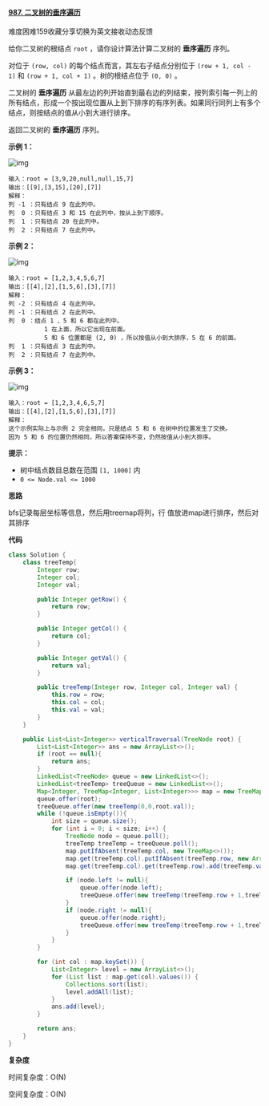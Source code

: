 #### [987. 二叉树的垂序遍历](https://leetcode-cn.com/problems/vertical-order-traversal-of-a-binary-tree/)

难度困难159收藏分享切换为英文接收动态反馈

给你二叉树的根结点 `root` ，请你设计算法计算二叉树的 **垂序遍历** 序列。

对位于 `(row, col)` 的每个结点而言，其左右子结点分别位于 `(row + 1, col - 1)` 和 `(row + 1, col + 1)` 。树的根结点位于 `(0, 0)` 。

二叉树的 **垂序遍历** 从最左边的列开始直到最右边的列结束，按列索引每一列上的所有结点，形成一个按出现位置从上到下排序的有序列表。如果同行同列上有多个结点，则按结点的值从小到大进行排序。

返回二叉树的 **垂序遍历** 序列。

 

**示例 1：**

![img](https://assets.leetcode.com/uploads/2021/01/29/vtree1.jpg)

```
输入：root = [3,9,20,null,null,15,7]
输出：[[9],[3,15],[20],[7]]
解释：
列 -1 ：只有结点 9 在此列中。
列  0 ：只有结点 3 和 15 在此列中，按从上到下顺序。
列  1 ：只有结点 20 在此列中。
列  2 ：只有结点 7 在此列中。
```

**示例 2：**

![img](https://assets.leetcode.com/uploads/2021/01/29/vtree2.jpg)

```
输入：root = [1,2,3,4,5,6,7]
输出：[[4],[2],[1,5,6],[3],[7]]
解释：
列 -2 ：只有结点 4 在此列中。
列 -1 ：只有结点 2 在此列中。
列  0 ：结点 1 、5 和 6 都在此列中。
          1 在上面，所以它出现在前面。
          5 和 6 位置都是 (2, 0) ，所以按值从小到大排序，5 在 6 的前面。
列  1 ：只有结点 3 在此列中。
列  2 ：只有结点 7 在此列中。
```

**示例 3：**

![img](https://assets.leetcode.com/uploads/2021/01/29/vtree3.jpg)

```
输入：root = [1,2,3,4,6,5,7]
输出：[[4],[2],[1,5,6],[3],[7]]
解释：
这个示例实际上与示例 2 完全相同，只是结点 5 和 6 在树中的位置发生了交换。
因为 5 和 6 的位置仍然相同，所以答案保持不变，仍然按值从小到大排序。
```

 

**提示：**

- 树中结点数目总数在范围 `[1, 1000]` 内
- `0 <= Node.val <= 1000`

**思路**

bfs记录每层坐标等信息，然后用treemap将列，行 值放进map进行排序，然后对其排序

**代码**

```java
class Solution {
    class treeTemp{
        Integer row;
        Integer col;
        Integer val;

        public Integer getRow() {
            return row;
        }

        public Integer getCol() {
            return col;
        }

        public Integer getVal() {
            return val;
        }

        public treeTemp(Integer row, Integer col, Integer val) {
            this.row = row;
            this.col = col;
            this.val = val;
        }
    }

    public List<List<Integer>> verticalTraversal(TreeNode root) {
        List<List<Integer>> ans = new ArrayList<>();
        if (root == null){
            return ans;
        }
        LinkedList<TreeNode> queue = new LinkedList<>();
        LinkedList<treeTemp> treeQueue = new LinkedList<>();
        Map<Integer, TreeMap<Integer, List<Integer>>> map = new TreeMap<>(Comparator.naturalOrder());
        queue.offer(root);
        treeQueue.offer(new treeTemp(0,0,root.val));
        while (!queue.isEmpty()){
            int size = queue.size();
            for (int i = 0; i < size; i++) {
                TreeNode node = queue.poll();
                treeTemp treeTemp = treeQueue.poll();
                map.putIfAbsent(treeTemp.col, new TreeMap<>());
                map.get(treeTemp.col).putIfAbsent(treeTemp.row, new ArrayList<>());
                map.get(treeTemp.col).get(treeTemp.row).add(treeTemp.val);

                if (node.left != null){
                    queue.offer(node.left);
                    treeQueue.offer(new treeTemp(treeTemp.row + 1,treeTemp.col - 1,node.left.val));
                }
                if (node.right != null){
                    queue.offer(node.right);
                    treeQueue.offer(new treeTemp(treeTemp.row + 1,treeTemp.col + 1,node.right.val));
                }
            }
        }

        for (int col : map.keySet()) {
            List<Integer> level = new ArrayList<>();
            for (List list : map.get(col).values()) {
                Collections.sort(list);
                level.addAll(list);
            }
            ans.add(level);
        }

        return ans;
    }
}
```



**复杂度**

时间复杂度：O(N)

空间复杂度：O(N)